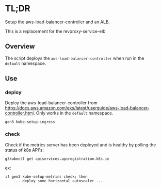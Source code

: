 # TL;DR

Setup the aws-load-balancer-controller and an ALB. 

This is a replacement for the revproxy-service-elb

## Overview

The script deploys the `aws-load-balancer-controller` when run in the `default` namespace.

## Use

### deploy

Deploy the aws-load-balancer-controller from https://docs.aws.amazon.com/eks/latest/userguide/aws-load-balancer-controller.html.
Only works in the `default` namespace.

```
gen3 kube-setup-ingress
```

### check

Check if the metrics server has been deployed and is healthy by
polling the status of k8s API's:
```
g3kubectl get apiservices.apiregistration.k8s.io
```

ex:
```
if gen3 kube-setup-metrics check; then
    ... deploy some horizontal autoscaler ...
```
